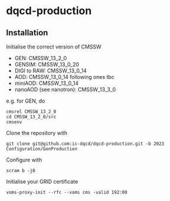 # dqcd-production

## Installation

Initialise the correct version of CMSSW
- GEN: CMSSW_13_2_0
- GENSIM: CMSSW_13_0_20
- DIGI to RAW: CMSSW_13_0_14
- AOD: CMSSW_13_0_14
following ones tbc
- miniAOD: CMSSW_13_0_14
- nanoAOD (see nanotron): CMSSW_13_3_0

e.g. for GEN, do

```
cmsrel CMSSW_13_2_0
cd CMSSW_13_2_0/src
cmsenv
````

Clone the repository with
```
git clone git@github.com:ic-dqcd/dqcd-production.git -b 2023 Configuration/GenProduction
````


Configure with
```
scram b -j8
```


Initialise your GRID certificate
```
voms-proxy-init --rfc --voms cms -valid 192:00
```
